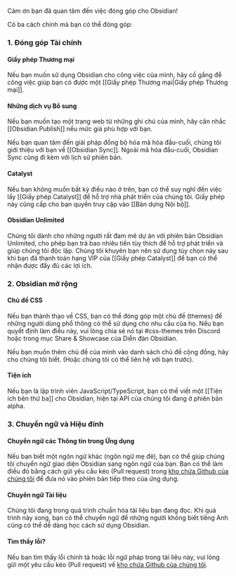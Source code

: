 Cảm ơn bạn đã quan tâm đến việc đóng góp cho Obsidian!

Có ba cách chính mà bạn có thể đóng góp:
### 1. Đóng góp Tài chính
#### Giấy phép Thương mại

Nếu bạn muốn sử dụng Obsidian cho công việc của mình, hãy cố gắng để công việc giúp bạn có được một [[Giấy phép Thương mại|Giấy phép Thương mại]].

#### Những dịch vụ Bổ sung
Nếu bạn muốn tạo một trang web từ những ghi chú của mình, hãy cân nhắc [[Obsidian Publish]] nếu mức giá phù hợp với bạn.

Nếu bạn quan tâm đến giải pháp đồng bộ hóa mã hóa đầu-cuối, chúng tôi giới thiệu với bạn về [[Obsidian Sync]]. Ngoài mã hóa đầu-cuối, Obsidian Sync cũng đi kèm với lịch sử phiên bản.

#### Catalyst
Nếu bạn không muốn bất kỳ điều nào ở trên, bạn có thể suy nghĩ đến việc lấy [[Giấy phép Catalyst]] để hỗ trợ nhà phát triển của chúng tôi. Giấy phép này cũng cấp cho bạn quyền truy cập vào [[Bản dựng Nội bộ]].

#### Obsidian Unlimited
Chúng tôi dành cho những người rất đam mê dự án với phiên bản Obsidian Unlimited, cho phép bạn trả bao nhiêu tiền tùy thích để hỗ trợ phát triển và giúp chúng tôi độc lập. Chúng tôi khuyên bạn nên sử dụng tùy chọn này sau khi bạn đã thanh toán hạng VIP của [[Giấy phép Catalyst]] để bạn có thể nhận được đầy đủ các lợi ích.

### 2. Obsidian mở rộng
#### Chủ đề CSS
Nếu bạn thành thạo về CSS, bạn có thể đóng góp một chủ đề (themes) để những người dùng phổ thông có thể sử dụng cho nhu cầu của họ. Nếu bạn quyết định làm điều này, vui lòng chia sẻ nó tại #css-themes trên Discord hoặc trong mục Share & Showcase của Diễn đàn Obsidian.

Nếu bạn muốn thêm chủ đề của mình vào danh sách chủ đề cộng đồng, hãy cho chúng tôi biết. (Hoặc chúng tôi có thể liên hệ với bạn trước).

#### Tiện ích
Nếu bạn là lập trình viên JavaScript/TypeScript, bạn có thể viết một [[Tiện ích bên thứ ba]] cho Obsidian, hiện tại API của chúng tôi đang ở phiên bản alpha.

### 3. Chuyển ngữ và Hiệu đính
#### Chuyển ngữ các Thông tin trong Ứng dụng
Nếu bạn biết một ngôn ngữ khác (ngôn ngữ mẹ đẻ), bạn có thể giúp chúng tôi chuyển ngữ giao diện Obsidian sang ngôn ngữ của bạn. Bạn có thể làm điều đó bằng cách gửi yêu cầu kéo (Pull request) trong [kho chứa Github của chúng tôi](https://github.com/obsidianmd/obsidian-translations) để đưa nó vào phiên bản tiếp theo của ứng dụng.

#### Chuyển ngữ Tài liệu
Chúng tôi đang trong quá trình chuẩn hóa tài liệu bạn đang đọc. Khi quá trình này xong, bạn có thể chuyển ngữ để những người không biết tiếng Anh cũng có thể dễ dàng học cách sử dụng Obsidian.

#### Tìm thấy lỗi?
Nếu bạn tìm thấy lỗi chính tả hoặc lỗi ngữ pháp trong tài liệu này, vui lòng gửi một yêu cầu kéo (Pull request) về [kho chứa Github của chúng tôi](https://github.com/obsidianmd/obsidian-docs).
